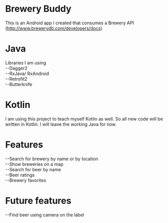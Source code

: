 # Brewery Buddy
This is an Android app I created that consumes a Brewery API (http://www.brewerydb.com/developers/docs)

# Java
Libraries I am using  
--Dagger2  
--RxJava/ RxAndroid  
--Retrofit2  
--Butterknife  

# Kotlin
I am using this project to teach myself Kotlin as well. So all new code will be written in Kotlin.  I will leave the working Java for now

# Features
--Search for brewery by name or by location  
--Show breweries on a map  
--Search for beer by name  
--Beer ratings  
--Brewery favorites

# Future features
--Find beer using camera on the label  
